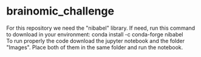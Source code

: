 # brainomic_challenge

For this repository we need the "nibabel" library. If need, run this command to download in your environment: conda install -c conda-forge nibabel \
To run properly the code download the jupyter notebook and the folder "Images". Place both of them in the same folder and run the notebook.
